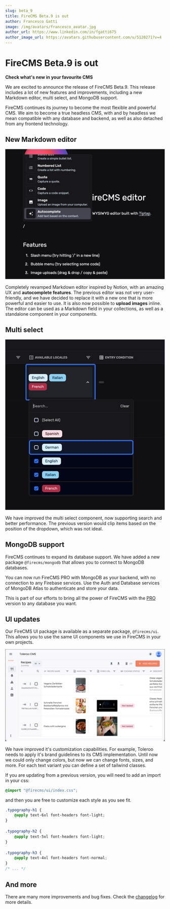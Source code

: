```yaml
---
slug: beta_9
title: FireCMS Beta.9 is out
author: Francesco Gatti
image: /img/avatars/francesco_avatar.jpg
author_url: https://www.linkedin.com/in/fgatti675
author_image_url: https://avatars.githubusercontent.com/u/5120271?v=4
---
```



# FireCMS Beta.9 is out

**Check what's new in your favourite CMS**

We are excited to announce the release of FireCMS Beta.9. This release includes a lot of new features and improvements,
including a new Markdown editor, multi select, and MongoDB support.

FireCMS continues its journey to become the most flexible and powerful CMS. We aim to become a true headless CMS, with
and by headless we mean compatible with any database and backend, as well as also detached from any frontend technology.

## New Markdown editor

![Editor](../static/img/new_editor.png)

Completely revamped Markdown editor inspired by Notion, with an amazing UX and **autocomplete features**.
The previous editor was not very user-friendly, and we have decided to replace it with a new one that is more powerful
and easier to use.
It is also now possible to **upload images** inline.
The editor can be used as a Markdown field in your collections, as well as a standalone component in your components.


## Multi select
![Multi select](../static/img/multi_select.png)

We have improved the multi select component, now supporting search and better performance. The previous
version would clip items based on the position of the dropdown, which was not ideal.

## MongoDB support

FireCMS continues to expand its database support. We have added a new package `@firecms/mongodb` 
that allows you to connect to MongoDB databases.

You can now run FireCMS PRO with MongoDB as your backend, with no connection to any Firebase services.
Use the Auth and Database services of MongoDB Atlas to authenticate and store your data.

This is part of our efforts to bring all the power of FireCMS with the [PRO](https://firecms.co/pro) version
to any database you want.

## UI updates

Our FireCMS UI package is available as a separate package, `@firecms/ui`. This allows you to use the same UI components
we use in FireCMS in your own projects.

![Toleroo](../static/img/toleroo.png)

We have improved it's customization capabilities. For example, Toleroo needs to apply it's brand guidelines to its
CMS implementation. Until now we could only change colors, but now we can change fonts, sizes, and more. For 
each text variant you can define a set of tailwind classes.

If you are updating from a previous version, you will need to add an import in your css:

```css
@import "@firecms/ui/index.css";
```

and then you are free to customize each style as you see fit.

```css
.typography-h1 {
    @apply text-6xl font-headers font-light;
}

.typography-h2 {
    @apply text-5xl font-headers font-light;
}

.typography-h3 {
    @apply text-4xl font-headers font-normal;
}
/* ... */
```

## And more

There are many more improvements and bug fixes. Check the [changelog](https://firecms.co/docs/changelog) for more details.


